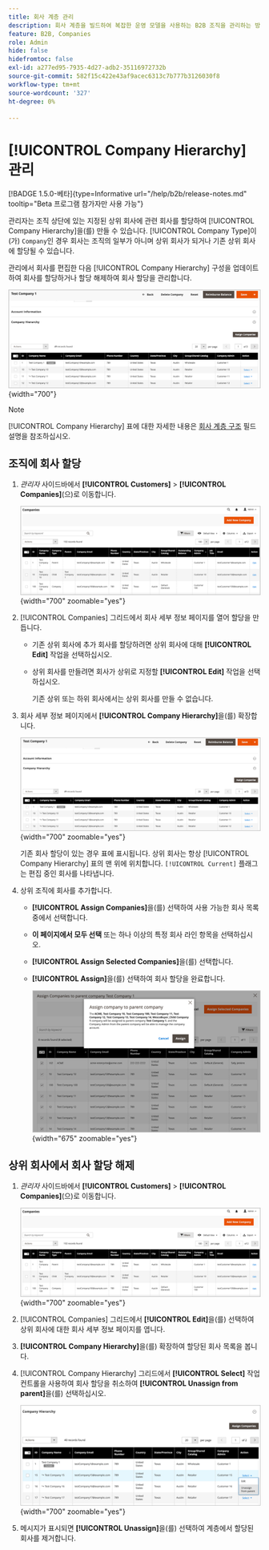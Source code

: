 ```yaml
---
title: 회사 계층 관리
description: 회사 계층을 빌드하여 복잡한 운영 모델을 사용하는 B2B 조직을 관리하는 방법을 알아봅니다
feature: B2B, Companies
role: Admin
hide: false
hidefromtoc: false
exl-id: a277ed95-7935-4d27-adb2-35116972732b
source-git-commit: 582f15c422e43af9acec6313c7b777b3126030f8
workflow-type: tm+mt
source-wordcount: '327'
ht-degree: 0%

---
```


# [!UICONTROL Company Hierarchy] 관리

[!BADGE 1.5.0-베타]{type=Informative url="/help/b2b/release-notes.md" tooltip="Beta 프로그램 참가자만 사용 가능"}

관리자는 조직 상단에 있는 지정된 상위 회사에 관련 회사를 할당하여 [!UICONTROL Company Hierarchy]을(를) 만들 수 있습니다. [!UICONTROL Company Type]이(가) `Company`인 경우 회사는 조직의 일부가 아니며 상위 회사가 되거나 기존 상위 회사에 할당될 수 있습니다.

관리에서 회사를 편집한 다음 [!UICONTROL Company Hierarchy] 구성을 업데이트하여 회사를 할당하거나 할당 해제하여 회사 할당을 관리합니다.

![회사 계층 구조 표](./assets/company-detail-hierarchy-current-flag.png){width="700"}

>[!NOTE]
>
>[!UICONTROL Company Hierarchy] 표에 대한 자세한 내용은 [회사 계층 구조](account-company-create.md#company-hierarchy) 필드 설명을 참조하십시오.

## 조직에 회사 할당

1. _관리자_ 사이드바에서 **[!UICONTROL Customers]** > **[!UICONTROL Companies]**(으)로 이동합니다.

   ![회사 표](./assets/companies-grid-view.png){width="700" zoomable="yes"}

1. [!UICONTROL Companies] 그리드에서 회사 세부 정보 페이지를 열어 할당을 만듭니다.

   - 기존 상위 회사에 추가 회사를 할당하려면 상위 회사에 대해 **[!UICONTROL Edit]** 작업을 선택하십시오.
   - 상위 회사를 만들려면 회사가 상위로 지정할 **[!UICONTROL Edit]** 작업을 선택하십시오.

     기존 상위 또는 하위 회사에서는 상위 회사를 만들 수 없습니다.

1. 회사 세부 정보 페이지에서 **[!UICONTROL Company Hierarchy]**&#x200B;을(를) 확장합니다.

   ![회사 계층 구조 표](./assets/company-detail-hierarchy-current-flag.png){width="700" zoomable="yes"}

   기존 회사 할당이 있는 경우 표에 표시됩니다. 상위 회사는 항상 [!UICONTROL Company Hierarchy] 표의 맨 위에 위치합니다. `[!UICONTROL Current]` 플래그는 편집 중인 회사를 나타냅니다.

1. 상위 조직에 회사를 추가합니다.

   - **[!UICONTROL Assign Companies]**&#x200B;을(를) 선택하여 사용 가능한 회사 목록 중에서 선택합니다.

   - **이 페이지에서 모두 선택** 또는 하나 이상의 특정 회사 라인 항목을 선택하십시오.

   - **[!UICONTROL Assign Selected Companies]**&#x200B;을(를) 선택합니다.

   - **[!UICONTROL Assign]**&#x200B;을(를) 선택하여 회사 할당을 완료합니다.

     ![조직에 회사 할당](./assets/assign-selected-companies-hierarchy.png){width="675" zoomable="yes"}

## 상위 회사에서 회사 할당 해제

1. _관리자_ 사이드바에서 **[!UICONTROL Customers]** > **[!UICONTROL Companies]**(으)로 이동합니다.

   ![회사 표](./assets/companies-grid-view.png){width="700" zoomable="yes"}

1. [!UICONTROL Companies] 그리드에서 **[!UICONTROL Edit]**&#x200B;을(를) 선택하여 상위 회사에 대한 회사 세부 정보 페이지를 엽니다.

1. **[!UICONTROL Company Hierarchy]**&#x200B;을(를) 확장하여 할당된 회사 목록을 봅니다.

1. [!UICONTROL Company Hierarchy] 그리드에서 **[!UICONTROL Select]** 작업 컨트롤을 사용하여 회사 할당을 취소하여 **[!UICONTROL Unassign from parent]**&#x200B;을(를) 선택하십시오.

   ![상위 조직에서 회사 할당 해제](./assets/company-hierarchy-grid-unassign.png){width="700" zoomable="yes"}

1. 메시지가 표시되면 **[!UICONTROL Unassign]**&#x200B;을(를) 선택하여 계층에서 할당된 회사를 제거합니다.
